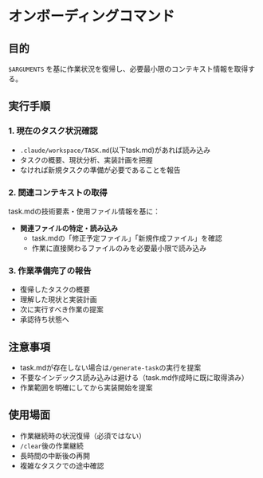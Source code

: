 # オンボーディングコマンド

## 目的
`$ARGUMENTS` を基に作業状況を復帰し、必要最小限のコンテキスト情報を取得する。

## 実行手順

### 1. 現在のタスク状況確認
- `.claude/workspace/TASK.md`(以下task.md)があれば読み込み
- タスクの概要、現状分析、実装計画を把握
- なければ新規タスクの準備が必要であることを報告

### 2. 関連コンテキストの取得
task.mdの技術要素・使用ファイル情報を基に：

- **関連ファイルの特定・読み込み**
  - task.mdの「修正予定ファイル」「新規作成ファイル」を確認
  - 作業に直接関わるファイルのみを必要最小限で読み込み

### 3. 作業準備完了の報告
- 復帰したタスクの概要
- 理解した現状と実装計画
- 次に実行すべき作業の提案
- 承認待ち状態へ

## 注意事項
- task.mdが存在しない場合は`/generate-task`の実行を提案
- 不要なインデックス読み込みは避ける（task.md作成時に既に取得済み）
- 作業範囲を明確にしてから実装開始を提案

## 使用場面
- 作業継続時の状況復帰（必須ではない）
- `/clear`後の作業継続
- 長時間の中断後の再開
- 複雑なタスクでの途中確認
